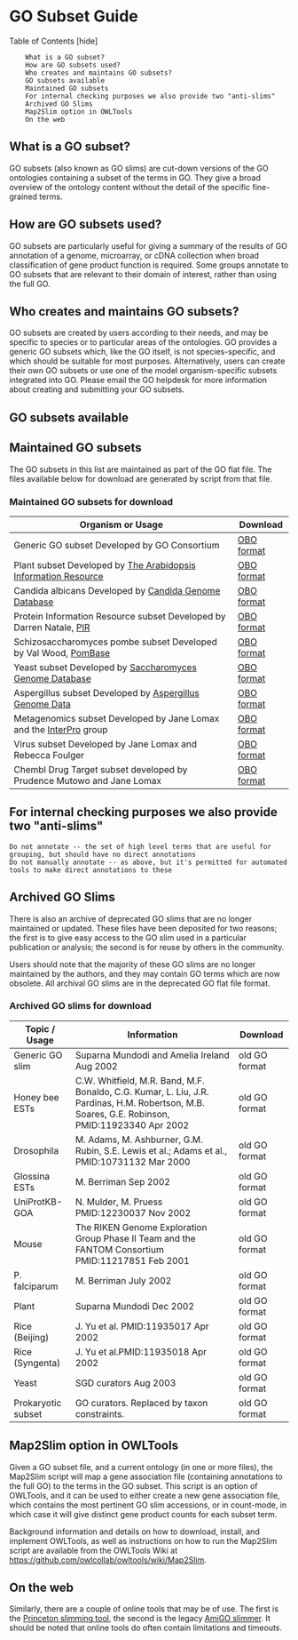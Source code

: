 <!--- This page seems to be outdated; SGD's Slim shouldn't be listed under "archived", unless I'm reading this wrong (in which case the page should be cleaned up). 
Also not sure what the bottom bit is about- tools to make a Slim or to map slims (SGD has a working GO Slim Mapper).
Unclear why the " GO subsets available" header exists--->
# GO Subset Guide
Table of Contents [hide]

        What is a GO subset?
        How are GO subsets used?
        Who creates and maintains GO subsets?
        GO subsets available
        Maintained GO subsets
        For internal checking purposes we also provide two "anti-slims"
        Archived GO Slims
        Map2Slim option in OWLTools
        On the web

## What is a GO subset?

GO subsets (also known as GO slims) are cut-down versions of the GO ontologies containing a subset of the terms in GO. They give a broad overview of the ontology content without the detail of the specific fine-grained terms.
## How are GO subsets used?

GO subsets are particularly useful for giving a summary of the results of GO annotation of a genome, microarray, or cDNA collection when broad classification of gene product function is required. Some groups annotate to GO subsets that are relevant to their domain of interest, rather than using the full GO.
## Who creates and maintains GO subsets?

GO subsets are created by users according to their needs, and may be specific to species or to particular areas of the ontologies. GO provides a generic GO subsets which, like the GO itself, is not species-specific, and which should be suitable for most purposes. Alternatively, users can create their own GO subsets or use one of the model organism-specific subsets integrated into GO. Please email the GO helpdesk for more information about creating and submitting your GO subsets.
## GO subsets available

## Maintained GO subsets

The GO subsets in this list are maintained as part of the GO flat file. The files available below for download are generated by script from that file.
### Maintained GO subsets for download
|Organism or Usage |	Download|
|------------------|----------|
|Generic GO subset Developed by GO Consortium |	[OBO format](http://www.geneontology.org/ontology/subsets/goslim_generic.obo)|
|Plant subset Developed by [The Arabidopsis Information Resource](https://www.arabidopsis.org/) |	[OBO format](http://www.geneontology.org/ontology/subsets/goslim_plant.obo)|
|Candida albicans Developed by [Candida Genome Database](http://www.candidagenome.org/) |	[OBO format](http://www.geneontology.org/ontology/subsets/goslim_candida.obo)|
|Protein Information Resource subset Developed by Darren Natale, [PIR](https://pir.georgetown.edu/) |	[OBO format](http://www.geneontology.org/ontology/subsets/goslim_pir.obo)|
|Schizosaccharomyces pombe subset Developed by Val Wood, [PomBase](https://www.pombase.org/) |	[OBO format](http://www.geneontology.org/ontology/subsets/goslim_pombe.obo)|
|Yeast subset Developed by [Saccharomyces Genome Database](https://www.yeastgenome.org/) |	[OBO format](http://www.geneontology.org/ontology/subsets/goslim_yeast.obo)|
|Aspergillus subset Developed by [Aspergillus Genome Data](http://www.aspgd.org/) |	[OBO format](http://www.geneontology.org/ontology/subsets/goslim_aspergillus.obo)|
|Metagenomics subset Developed by Jane Lomax and the [InterPro](http://www.ebi.ac.uk/interpro/) group |	[OBO format](http://www.geneontology.org/ontology/subsets/goslim_metagenomics.obo)|
|Virus subset Developed by Jane Lomax and Rebecca Foulger |	[OBO format](http://www.geneontology.org/ontology/subsets/goslim_virus.obo)|
|Chembl Drug Target subset developed by Prudence Mutowo and Jane Lomax |	[OBO format](http://www.geneontology.org/ontology/subsets/goslim_chembl.obo)|
## For internal checking purposes we also provide two "anti-slims"

    Do not annotate -- the set of high level terms that are useful for grouping, but should have no direct annotations
    Do not manually annotate -- as above, but it's permitted for automated tools to make direct annotations to these

## Archived GO Slims

There is also an archive of deprecated GO slims that are no longer maintained or updated. These files have been deposited for two reasons; the first is to give easy access to the GO slim used in a particular publication or analysis; the second is for reuse by others in the community.

Users should note that the majority of these GO slims are no longer maintained by the authors, and they may contain GO terms which are now obsolete. All archival GO slims are in the deprecated GO flat file format.
### Archived GO slims for download 

|Topic / Usage |	Information |	Download|
|--------------|--------------|---------|
|Generic GO slim |	Suparna Mundodi and Amelia Ireland Aug 2002 |	old GO format|
|Honey bee ESTs |	C.W. Whitfield, M.R. Band, M.F. Bonaldo, C.G. Kumar, L. Liu, J.R. Pardinas, H.M. Robertson, M.B. Soares, G.E. Robinson, PMID:11923340 Apr 2002 |	old GO format|
|Drosophila |	M. Adams, M. Ashburner, G.M. Rubin, S.E. Lewis et al.; Adams et al., PMID:10731132 Mar 2000 |	old GO format|
|Glossina ESTs |	M. Berriman Sep 2002 |	old GO format|
|UniProtKB-GOA |	N. Mulder, M. Pruess PMID:12230037 Nov 2002 |	old GO format
|Mouse |	The RIKEN Genome Exploration Group Phase II Team and the FANTOM Consortium PMID:11217851 Feb 2001 |	old GO format|
|P. falciparum |	M. Berriman July 2002 |	old GO format|
|Plant |	Suparna Mundodi Dec 2002 |	old GO format|
|Rice (Beijing) |	J. Yu et al. PMID:11935017 Apr 2002 |	old GO format|
|Rice (Syngenta) |	J. Yu et al.PMID:11935018 Apr 2002 |	old GO format|
|Yeast |	SGD curators Aug 2003 	|old GO format|
|Prokaryotic subset |	GO curators. Replaced by taxon constraints. |	old GO format|
## Map2Slim option in OWLTools

Given a GO subset file, and a current ontology (in one or more files), the Map2Slim script will map a gene association file (containing annotations to the full GO) to the terms in the GO subset. This script is an option of OWLTools, and it can be used to either create a new gene association file, which contains the most pertinent GO slim accessions, or in count-mode, in which case it will give distinct gene product counts for each subset term.

Background information and details on how to download, install, and implement OWLTools, as well as instructions on how to run the Map2Slim script are available from the OWLTools Wiki at https://github.com/owlcollab/owltools/wiki/Map2Slim.
## On the web

Similarly, there are a couple of online tools that may be of use. The first is the [Princeton slimming tool](http://go.princeton.edu/), the second is the legacy [AmiGO slimmer](http://amigo1.geneontology.org/cgi-bin/amigo/slimmer). It should be noted that online tools do often contain limitations and timeouts.
